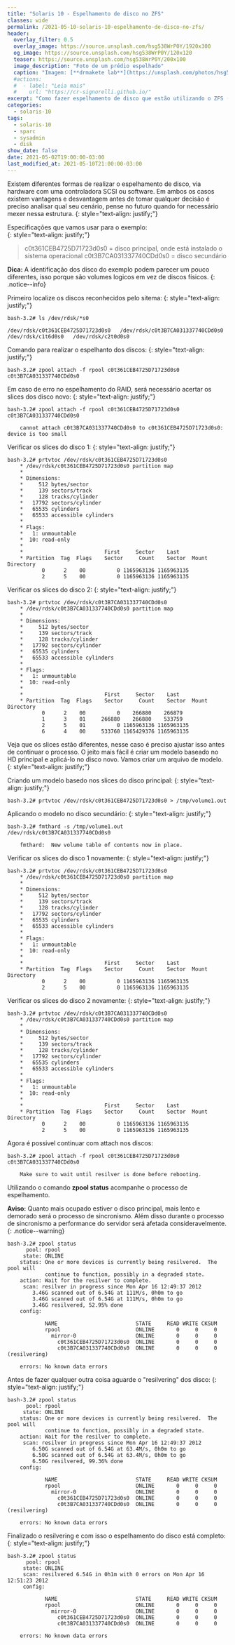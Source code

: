 ```yaml
---
title: "Solaris 10 - Espelhamento de disco no ZFS"
classes: wide
permalink: /2021-05-10-solaris-10-espelhamento-de-disco-no-zfs/
header:
  overlay_filter: 0.5
  overlay_image: https://source.unsplash.com/hsg538WrP0Y/1920x300
  og_image: https://source.unsplash.com/hsg538WrP0Y/120x120
  teaser: https://source.unsplash.com/hsg538WrP0Y/200x100
  image_description: "Foto de um prédio espelhado"
  caption: "Imagem: [**drmakete lab**](https://unsplash.com/photos/hsg538WrP0Y)"
  #actions:
  #  - label: "Leia mais"
  #    url: "https://cr-signorelli.github.io/"
excerpt: "Como fazer espelhamento de disco que estão utilizando o ZFS (Zettabyte file system)."
categories:
  - solaris-10
tags:
  - solaris-10
  - sparc
  - sysadmin
  - disk
show_date: false
date: 2021-05-02T19:00:00-03:00
last_modified_at: 2021-05-10T21:00:00-03:00
---
```


Existem diferentes formas de realizar o espelhamento de disco, via hardware com uma controladora SCSI ou software. Em ambos os casos existem vantagens e desvantagem antes de tomar qualquer decisão é preciso analisar qual seu cenário, pense no futuro quando for necessário mexer nessa estrutura.
{: style="text-align: justify;"}

Especificações que vamos usar para o exemplo:  
{: style="text-align: justify;"}

> c0t361CEB4725D71723d0s0 = disco principal, onde está instalado o sistema operacional
> c0t3B7CA031337740CDd0s0 = disco secundário

**Dica:** A identificação dos disco do exemplo podem parecer um pouco diferentes, isso porque são volumes logicos em vez de discos físicos.
{: .notice--info}

Primeiro localize os discos reconhecidos pelo sitema:
{: style="text-align: justify;"}

```console
bash-3.2# ls /dev/rdsk/*s0

/dev/rdsk/c0t361CEB4725D71723d0s0   /dev/rdsk/c0t3B7CA031337740CDd0s0   /dev/rdsk/c1t6d0s0   /dev/rdsk/c2t0d0s0
```

Comando para realizar o espelhanto dos discos:
{: style="text-align: justify;"}


```console
bash-3.2# zpool attach -f rpool c0t361CEB4725D71723d0s0 c0t3B7CA031337740CDd0s0
```

Em caso de erro no espelhamento do RAID, será necessário acertar os slices dos disco novo:
{: style="text-align: justify;"}


```console
bash-3.2# zpool attach -f rpool c0t361CEB4725D71723d0s0 c0t3B7CA031337740CDd0s0

    cannot attach c0t3B7CA031337740CDd0s0 to c0t361CEB4725D71723d0s0: device is too small
```

Verificar os slices do disco 1:
{: style="text-align: justify;"}

```console
bash-3.2# prtvtoc /dev/rdsk/c0t361CEB4725D71723d0s0
    * /dev/rdsk/c0t361CEB4725D71723d0s0 partition map
    *
    * Dimensions:
    *     512 bytes/sector
    *     139 sectors/track
    *     128 tracks/cylinder
    *   17792 sectors/cylinder
    *   65535 cylinders
    *   65533 accessible cylinders
    *
    * Flags:
    *   1: unmountable
    *  10: read-only
    *
    *                          First     Sector    Last
    * Partition  Tag  Flags    Sector     Count    Sector  Mount Directory
           0      2    00          0 1165963136 1165963135
           2      5    00          0 1165963136 1165963135
```

Verificar os slices do disco 2:
{: style="text-align: justify;"}

```console
bash-3.2# prtvtoc /dev/rdsk/c0t3B7CA031337740CDd0s0
    * /dev/rdsk/c0t3B7CA031337740CDd0s0 partition map
    *
    * Dimensions:
    *     512 bytes/sector
    *     139 sectors/track
    *     128 tracks/cylinder
    *   17792 sectors/cylinder
    *   65535 cylinders
    *   65533 accessible cylinders
    *
    * Flags:
    *   1: unmountable
    *  10: read-only
    *
    *                          First     Sector    Last
    * Partition  Tag  Flags    Sector     Count    Sector  Mount Directory
           0      2    00          0    266880    266879
           1      3    01     266880    266880    533759
           2      5    01          0 1165963136 1165963135
           6      4    00     533760 1165429376 1165963135
```

Veja que os slices estão diferentes, nesse caso é preciso ajustar isso antes de continuar o processo. O jeito mais fácil é criar um modelo baseado no HD principal e aplicá-lo no disco novo.
Vamos criar um arquivo de modelo.
{: style="text-align: justify;"}

Criando um modelo basedo nos slices do disco principal:
{: style="text-align: justify;"}

```console
bash-3.2# prtvtoc /dev/rdsk/c0t361CEB4725D71723d0s0 > /tmp/volume1.out
```

Aplicando o modelo no disco secundário:
{: style="text-align: justify;"}

```console
bash-3.2# fmthard -s /tmp/volume1.out /dev/rdsk/c0t3B7CA031337740CDd0s0

    fmthard:  New volume table of contents now in place.
```

Verificar os slices do disco 1 novamente:
{: style="text-align: justify;"}

```console
bash-3.2# prtvtoc /dev/rdsk/c0t361CEB4725D71723d0s0
    * /dev/rdsk/c0t361CEB4725D71723d0s0 partition map
    *
    * Dimensions:
    *     512 bytes/sector
    *     139 sectors/track
    *     128 tracks/cylinder
    *   17792 sectors/cylinder
    *   65535 cylinders
    *   65533 accessible cylinders
    *
    * Flags:
    *   1: unmountable
    *  10: read-only
    *
    *                          First     Sector    Last
    * Partition  Tag  Flags    Sector     Count    Sector  Mount Directory
           0      2    00          0 1165963136 1165963135
           2      5    00          0 1165963136 1165963135
```

Verificar os slices do disco 2 novamente:
{: style="text-align: justify;"}

```console
bash-3.2# prtvtoc /dev/rdsk/c0t3B7CA031337740CDd0s0
    * /dev/rdsk/c0t3B7CA031337740CDd0s0 partition map
    *
    * Dimensions:
    *     512 bytes/sector
    *     139 sectors/track
    *     128 tracks/cylinder
    *   17792 sectors/cylinder
    *   65535 cylinders
    *   65533 accessible cylinders
    *
    * Flags:
    *   1: unmountable
    *  10: read-only
    *
    *                          First     Sector    Last
    * Partition  Tag  Flags    Sector     Count    Sector  Mount Directory
           0      2    00          0 1165963136 1165963135
           2      5    00          0 1165963136 1165963135
```

Agora é possivel continuar com attach nos discos:

```console
bash-3.2# zpool attach -f rpool c0t361CEB4725D71723d0s0 c0t3B7CA031337740CDd0s0

    Make sure to wait until resilver is done before rebooting.
```

Utilizando o comando **zpool status** acompanhe o processo de espelhamento.

**Aviso:** Quanto mais ocupado estiver o disco principal, mais lento e demorado será o processo de sincronismo. Além disso durante o processo de sincronismo a performance do servidor será afetada consideravelmente.
{: .notice--warning}

```console
bash-3.2# zpool status
      pool: rpool
     state: ONLINE
    status: One or more devices is currently being resilvered.  The pool will
            continue to function, possibly in a degraded state.
    action: Wait for the resilver to complete.
     scan: resilver in progress since Mon Apr 16 12:49:37 2012
        3.46G scanned out of 6.54G at 111M/s, 0h0m to go
        3.46G scanned out of 6.54G at 111M/s, 0h0m to go
        3.46G resilvered, 52.95% done
    config:
    
            NAME                         STATE     READ WRITE CKSUM
            rpool                        ONLINE       0     0     0
              mirror-0                   ONLINE       0     0     0
                c0t361CEB4725D71723d0s0  ONLINE       0     0     0
                c0t3B7CA031337740CDd0s0  ONLINE       0     0     0  (resilvering)
    
    errors: No known data errors
```

Antes de fazer qualquer outra coisa aguarde o "resilvering" dos disco:
{: style="text-align: justify;"}

```console
bash-3.2# zpool status
      pool: rpool
     state: ONLINE
    status: One or more devices is currently being resilvered.  The pool will
            continue to function, possibly in a degraded state.
    action: Wait for the resilver to complete.
     scan: resilver in progress since Mon Apr 16 12:49:37 2012
        6.50G scanned out of 6.54G at 63.4M/s, 0h0m to go
        6.50G scanned out of 6.54G at 63.4M/s, 0h0m to go
        6.50G resilvered, 99.36% done
    config:
    
            NAME                         STATE     READ WRITE CKSUM
            rpool                        ONLINE       0     0     0
              mirror-0                   ONLINE       0     0     0
                c0t361CEB4725D71723d0s0  ONLINE       0     0     0
                c0t3B7CA031337740CDd0s0  ONLINE       0     0     0  (resilvering)
    
    errors: No known data errors
```

Finalizado o resilvering e com isso o espelhamento do disco está completo:
{: style="text-align: justify;"}

```console
bash-3.2# zpool status
      pool: rpool
     state: ONLINE
     scan: resilvered 6.54G in 0h1m with 0 errors on Mon Apr 16 12:51:23 2012
     config:
    
            NAME                         STATE     READ WRITE CKSUM
            rpool                        ONLINE       0     0     0
              mirror-0                   ONLINE       0     0     0
                c0t361CEB4725D71723d0s0  ONLINE       0     0     0
                c0t3B7CA031337740CDd0s0  ONLINE       0     0     0
    
    errors: No known data errors
```
